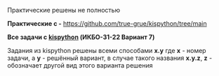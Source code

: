 Практические решены не полностью

**Практические с -** https://github.com/true-grue/kispython/tree/main


**Все задачи с [kispython](https://kispython.ru/)  (ИКБО-31-22 Вариант 7)**

Задания из kispython решены всеми способами **x.y** где **x** - номер задачи, а **y** - решённый вариант, в случае такого названия **x.y.z**, **z** - обозначает другой вид этого варианта решения
